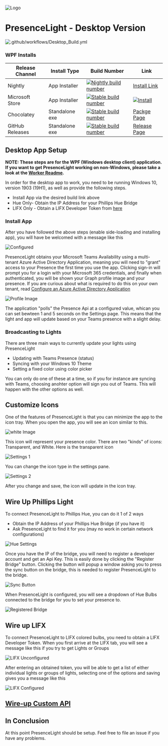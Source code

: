 ![Logo](https://github.com/isaacrlevin/PresenceLight/raw/main/Icon.png)
# PresenceLight - Desktop Version

![.github/workflows/Desktop_Build.yml](https://github.com/isaacrlevin/presencelight/workflows/.github/workflows/Desktop_Build.yml/badge.svg)

### WPF Installs

| Release Channel | Install Type | Build Number | Link |
|--- | ------------ | ---- | --- |
| Nightly | App Installer | [![Nightly build number](https://presencelight.blob.core.windows.net/nightly/ci_badge.svg)](https://presencelight.blob.core.windows.net/nightly/index.html)| [Install Link](https://presencelight.blob.core.windows.net/nightly/index.html)
| Microsoft Store | App Installer | [![Stable build number](https://presencelight.blob.core.windows.net/store/stable_badge.svg)](https://www.microsoft.com/en-us/p/presencelight/9nffkd8gznl7)| [![Install](https://github.com/isaacrlevin/PresenceLight/raw/main/static/store.svg)](https://www.microsoft.com/en-us/p/presencelight/9nffkd8gznl7)
| Chocolatey | Standalone exe | [![Stable build number](https://presencelight.blob.core.windows.net/store/stable_badge.svg)](https://www.microsoft.com/en-us/p/presencelight/9nffkd8gznl7)| [Packge Page](https://chocolatey.org/packages/PresenceLight/)
| GitHub Releases | Standalone exe |  [![Stable build number](https://presencelight.blob.core.windows.net/store/stable_badge.svg)](https://www.microsoft.com/en-us/p/presencelight/9nffkd8gznl7)| [Release Page](https://github.com/isaacrlevin/presencelight/releases)

## Desktop App Setup

**NOTE: These steps are for the WPF (Windows desktop client) application. If you want to get PresenceLight working on non-Windows, please take a look at the [Worker Readme](https://github.com/isaacrlevin/PresenceLight/blob/main/worker-README.md).**

In order for the desktop app to work, you need to be running Windows 10, version 1903 (19H1), as well as provide the following steps.

- Install App via the desired build link above
- Hue Only- Obtain the IP Address for your Phillips Hue Bridge
- LIFX Only - Obtain a LIFX Developer Token from [here](https://cloud.lifx.com/settings)


### Install App

After you have followed the above steps (enable side-loading and installing app), you will have be welcomed with a message like this

   ![Configured](https://github.com/isaacrlevin/PresenceLight/raw/main/static/configured.png)

PresenceLight obtains your Microsoft Teams Availability using a multi-tenant Azure Active Directory Application, meaning you will need to "grant" access to your Presence the first time you use the app. Clicking sign-in will prompt you for a login with your Microsoft 365 credentials, and finally when authenticated, you will be shown your Graph profile image and your presence. If you are curious about what is required to do this on your own tenant, read [Configure an Azure Active Directory Application](https://github.com/isaacrlevin/PresenceLight/wiki/Configure-an-Azure-Active-Directory-Application)

   ![Profile Image](https://github.com/isaacrlevin/PresenceLight/raw/main/static/profile.png)

The application "polls" the Presence Api at a configured value, whican you can set bewteen 1 and 5 seconds on the Settings page. This means that the light and app will update based on your Teams presence with a slight delay.

### Broadcasting to Lights

There are three main ways to currently update your lights using PresenceLight

 - Updating with Teams Presence (status)
 - Syncing with your Windows 10 Theme
 - Setting a fixed color using color picker

You can only do one of these at a time, so if you for instance are syncing with Teams, choosing anohter option will sign you out of Teams. This will happen with the other options as well.

## Customize Icons

One of the features of PresenceLight is that you can minimize the app to the icon tray. When you open the app, you will see an icon similar to this.

   ![white Image](https://github.com/isaacrlevin/PresenceLight/raw/main/static/light-icon.png)

This icon will represent your presence color. There are two "kinds" of icons: Transparent, and White. Here is the transparent icon

   ![Settings 1](https://github.com/isaacrlevin/PresenceLight/raw/main/static/trans-icon.png)

You can change the icon type in the settings pane.

   ![Settings 2](https://github.com/isaacrlevin/PresenceLight/raw/main/static/settings1.png)

After you change and save, the icon will update in the icon tray.

## Wire Up Phillips Light

To connect PresenceLight to Phillips Hue, you can do it 1 of 2 ways

 - Obtain the IP Address of your Phillips Hue Bridge (if you have it)
 - Ask PresenceLight to find it for you (may no work in certain network configurations)

 ![Hue Settings](https://github.com/isaacrlevin/PresenceLight/raw/main/static/hue-settings.png)

Once you have the IP of the bridge, you will need to register a developer account and get an Api Key. This is easily done by clicking the "Register Bridge" button. Clicking the button will popup a window asking you to press the sync button on the bridge, this is needed to register PresenceLight to the bridge.

 ![Sync Button](https://github.com/isaacrlevin/PresenceLight/raw/main/static/sync-button.png)

When PresenceLight is configured, you will see a dropdown of Hue Bulbs connected to the bridge for you to set your presence to.

 ![Registered Bridge](https://github.com/isaacrlevin/PresenceLight/raw/main/static/registered-bridge.png)

## Wire up LIFX

To connect PresenceLight to LIFX colored bulbs, you need to obtain a LIFX Developer Token. When you first arrive at the LIFX tab, you will see a message like this if you try to get Lights or Groups

 ![LIFX Unconfigured](https://github.com/isaacrlevin/PresenceLight/raw/main/static/lifx-unconfigured.png)

After entering an obtained token, you will be able to get a list of either individual lights or groups of lights, selecting one of the options and saving gives you a message like this

 ![LIFX Configured](https://github.com/isaacrlevin/PresenceLight/raw/main/static/lifx-configured.png)

## [Wire-up Custom API](https://github.com/isaacrlevin/presencelight/wiki/Wire-up-Custom-API)


## In Conclusion

At this point PresenceLight should be setup. Feel free to file an issue if you have any problems.